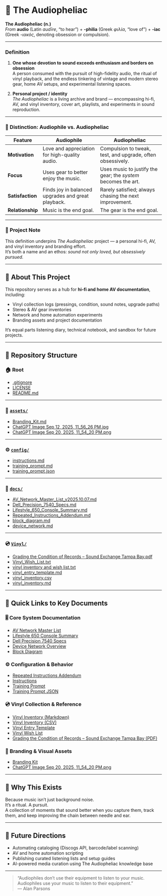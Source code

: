 # 📖 The Audiopheliac

**The Audiopheliac (n.)**  
*From* **audio** (Latin *audīre*, “to hear”) + **-philia** (Greek *φιλία*, “love of”) + **-iac** (Greek *-ιακός*, denoting obsession or compulsion).

---

### Definition

1. **One whose devotion to sound exceeds enthusiasm and borders on obsession**  
   A person consumed with the pursuit of high-fidelity audio, the ritual of vinyl playback, and the endless tinkering of vintage and modern stereo gear, home AV setups, and experimental listening spaces.

2. **Personal project / identity**  
   *The Audiopheliac* is a living archive and brand — encompassing hi-fi, AV, and vinyl inventory, cover art, playlists, and experiments in sound reproduction.

---

### 🔑 Distinction: Audiophile vs. Audiopheliac

| **Feature**        | **Audiophile**                                                                 | **Audiopheliac**                                                                 |
|---------------------|---------------------------------------------------------------------------------|----------------------------------------------------------------------------------|
| **Motivation**      | Love and appreciation for high-quality audio.                                   | Compulsion to tweak, test, and upgrade, often obsessively.                        |
| **Focus**           | Uses gear to better enjoy the music.                                           | Uses music to justify the gear; the *system* becomes the art.                     |
| **Satisfaction**    | Finds joy in balanced upgrades and great playback.                             | Rarely satisfied; always chasing the next improvement.                            |
| **Relationship**    | Music is the end goal.                                                         | The gear is the end goal.                                                         |

---

### 📂 Project Note

This definition underpins *The Audiopheliac* project — a personal hi-fi, AV, and vinyl inventory and branding effort.  
It’s both a name and an ethos: *sound not only loved, but obsessively pursued.*

---

## 📀 About This Project

This repository serves as a hub for **hi-fi and home AV documentation**, including:
- Vinyl collection logs (pressings, condition, sound notes, upgrade paths)  
- Stereo & AV gear inventories  
- Network and home automation experiments  
- Branding assets and project documentation  

It’s equal parts listening diary, technical notebook, and sandbox for future projects.

---

## 📂 Repository Structure

### 🏠 Root
- [.gitignore](./.gitignore)
- [LICENSE](./LICENSE)
- [README.md](./README.md)

---

### 🎨 [`assets/`](./assets/)
- [Branding_Kit.md](./assets/Branding_Kit.md)
- [ChatGPT Image Sep 12, 2025, 11_56_26 PM.jpg](./assets/ChatGPT%20Image%20Sep%2012%2C%202025%2C%2011_56_26%20PM.jpg)
- [ChatGPT Image Sep 20, 2025, 11_54_20 PM.png](./assets/ChatGPT%20Image%20Sep%2020%2C%202025%2C%2011_54_20%20PM.png)

---

### ⚙️ [`config/`](./config/)
- [instructions.md](./config/instructions.md)
- [training_prompt.md](./config/training_prompt.md)
- [training_prompt.json](./config/training_prompt.json)

---

### 📘 [`docs/`](./docs/)
- [AV_Network_Master_List_v2025.10.07.md](./docs/AV_Network_Master_List_v2025.10.07.md)
- [Dell_Precision_7540_Specs.md](./docs/Dell_Precision_7540_Specs.md)
- [Lifestyle_650_Console_Summary.md](./docs/Lifestyle_650_Console_Summary.md)
- [Repeated_Instructions_Addendum.md](./docs/Repeated_Instructions_Addendum.md)
- [block_diagram.md](./docs/block_diagram.md)
- [device_network.md](./docs/device_network.md)

---

### 💿 [`Vinyl/`](./Vinyl/)
- [Grading the Condition of Records – Sound Exchange Tampa Bay.pdf](./Vinyl/Grading%20the%20Condition%20of%20Records%20%E2%80%93%20Sound%20Exchange%20Tampa%20Bay.pdf)
- [Vinyl_Wish_List.txt](./Vinyl/Vinyl_Wish_List.txt)
- [vinyl inventory and wish list.txt](./Vinyl/vinyl%20inventory%20and%20wish%20list.txt)
- [vinyl_entry_template.md](./Vinyl/vinyl_entry_template.md)
- [vinyl_inventory.csv](./Vinyl/vinyl_inventory.csv)
- [vinyl_inventory.md](./Vinyl/vinyl_inventory.md)

---

## 🔗 Quick Links to Key Documents

### 🎚️ Core System Documentation
- [AV Network Master List](./docs/AV_Network_Master_List_v2025.10.07.md)
- [Lifestyle 650 Console Summary](./docs/Lifestyle_650_Console_Summary.md)
- [Dell Precision 7540 Specs](./docs/Dell_Precision_7540_Specs.md)
- [Device Network Overview](./docs/device_network.md)
- [Block Diagram](./docs/block_diagram.md)

### ⚙️ Configuration & Behavior
- [Repeated Instructions Addendum](./docs/Repeated_Instructions_Addendum.md)
- [Instructions](./config/instructions.md)
- [Training Prompt](./config/training_prompt.md)
- [Training Prompt JSON](./config/training_prompt.json)

### 💿 Vinyl Collection & Reference
- [Vinyl Inventory (Markdown)](./Vinyl/vinyl_inventory.md)
- [Vinyl Inventory (CSV)](./Vinyl/vinyl_inventory.csv)
- [Vinyl Entry Template](./Vinyl/vinyl_entry_template.md)
- [Vinyl Wish List](./Vinyl/Vinyl_Wish_List.txt)
- [Grading the Condition of Records – Sound Exchange Tampa Bay (PDF)](./Vinyl/Grading%20the%20Condition%20of%20Records%20%E2%80%93%20Sound%20Exchange%20Tampa%20Bay.pdf)

### 🧩 Branding & Visual Assets
- [Branding Kit](./assets/Branding_Kit.md)
- [ChatGPT Image Sep 20, 2025, 11_54_20 PM.png](./assets/ChatGPT%20Image%20Sep%2020%2C%202025%2C%2011_54_20%20PM.png)

---

## 🌟 Why This Exists

Because music isn’t just background noise.  
It’s a ritual. A pursuit.  
A collection of moments that sound better when you capture them, track them, and keep improving the chain between needle and ear.

---

## 🚀 Future Directions

- Automating cataloging (Discogs API, barcode/label scanning)  
- AV and home automation scripting  
- Publishing curated listening lists and setup guides  
- AI-powered media curation using The Audiopheliac knowledge base  

---

> “Audiophiles don’t use their equipment to listen to your music.  
> Audiophiles use your music to listen to their equipment.”  
> — Alan Parsons
